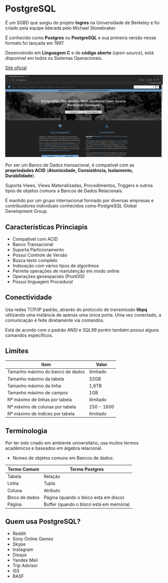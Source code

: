 # PostgreSQL

É um SGBD que surgiu do projeto **Ingres** na Universidade de Berkeley e foi criado pela equipe liderada pelo Michael Stonebraker.

É conhecido como **Postgres** ou **PostgreSQL** e sua primeira versão nesse formato foi lançada em 1997.

Desenvolvido em **Linguagem C** e de **código aberto** (*open-source*), está disponivel em todos os Sistemas Operacionais.

[Site oficial](https://www.postgresql.org)

<img src="../assets/postgres/sitepostgres.png" alt="Site do PostgreSQL" width="600">

Por ser um Banco de Dados transacional, é compatível com as **propriedades ACID** (**Atomicidade, Consistência, Isolamento, Durabilidade**).

Suporta Views, Views Materializadas, Procedimentos, Triggers e outros tipos de objetos comuns a Bancos de Dados Relacionais.

É mantido por um grupo internacional formado por diversas empresas e contribuidores individuais conhecidos como PostgreSQL Global Development Group.

## Características Princiapis

- Compativel com ACID
- Banco Transacional
- Suporta Particionamento
- Possui Controle de Versão
- Busca texto completo
- Indexação com vários tipos de algoritmos
- Permite operações de manutenção em modo online
- Operações geoespaciais (PostGIS)
- Possui linguagem Procedural

## Conectividade

Usa redes TCP/IP padrão, através do protocolo de transmissão **libpq** utilizando uma instância de apenas uma única porta. Uma vez conectado, a comunicação é feite diretamente via comandos. 

Está de acordo com o padrão ANSI e SQL99 porém também possui alguns comandos específicos.

## Limites

| Item                           |Valor     |
|--------------------------------|----------|
|Tamanho máximo do banco de dados|ilimitado |
|Tamanho máximo da tabela        |32GB      |
|Tamanho máximo da linha         |1,6TB     |
|Tamanho máximo de campos        |1GB       |
|Nº máximo de linhas por tabela  |ilimitado |
|Nº máximo de colunas por tabela |250 - 1600|
|Nº máximo de índices por tabela |ilimitado |

## Terminologia

Por ter sido criado em ambiente universitário, usa muitos termos acadêmicos e baseados em álgebra relacional.

- Nomes de objetos comuns em Bancos de dados:

| Termo Comum   |Termo Postgres                          |
|---------------|----------------------------------------|
|Tabela         |Relação                                 |
|Linha          |Tupla                                   |
|Coluna         |Atributo                                |
|Bloco de dados |Página (quando o bloco esta em disco)   |
|Página         |Buffer (quando o bloco está em memória) |

## Quem usa PostgreSQL?

- Reddit
- Sony Online Games
- Skype
- Instagram
- Disqus
- Yandex Mail
- Trip Advisor
- ISS
- BASF
